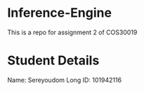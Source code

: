 # Inference-Engine
This is a repo for assignment 2 of COS30019
# Student Details
Name: Sereyoudom Long
ID: 101942116
